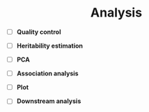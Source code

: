 # <center>Analysis</center>

- [ ] **Quality control**
- [ ] **Heritability estimation** 
- [ ] **PCA**
- [ ] **Association analysis**
- [ ] **Plot**
- [ ] **Downstream analysis**

